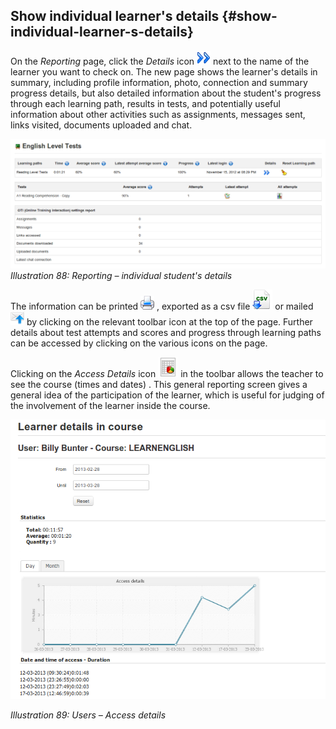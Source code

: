 ## Show individual learner&#039;s details {#show-individual-learner-s-details}

On the _Reporting_ page, click the _Details_ icon ![](../assets/graphics53.gif) next to the name of the learner you want to check on. The new page shows the learner&#039;s details in summary, including profile information, photo, connection and summary progress details, but also detailed information about the student&#039;s progress through each learning path, results in tests, and potentially useful information about other activities such as assignments, messages sent, links visited, documents uploaded and chat.

![](../assets/graphics54.png)*Illustration 88: Reporting – individual student&#039;s details*

The information can be printed ![](../assets/graphics51.png) , exported as a csv file ![](../assets/graphics185.png) or mailed ![](../assets/graphics186.png) by clicking on the relevant toolbar icon at the top of the page. Further details about test attempts and scores and progress through learning paths can be accessed by clicking on the various icons on the page.

Clicking on the _Access Details_ icon ![](../assets/graphics184.png) in the toolbar allows the teacher to see the course (times and dates) . This general reporting screen gives a general idea of the participation of the learner, which is useful for judging of the involvement of the learner inside the course.

![](../assets/graphics183.png)

*Illustration 89: Users – Access details*